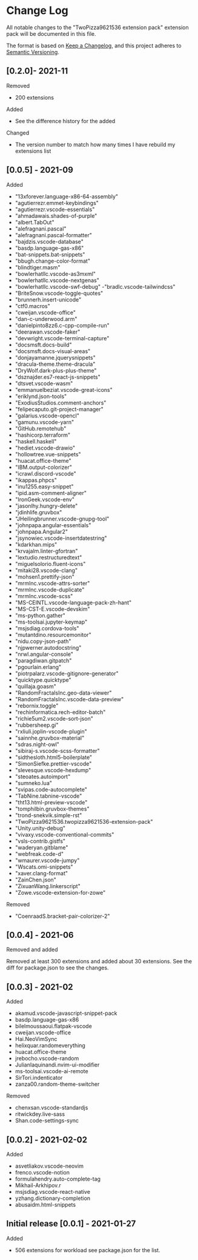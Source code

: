 # Change Log

All notable changes to the "TwoPizza9621536 extension pack" extension pack will be documented in this file.

The format is based on
[Keep a Changelog](https://keepachangelog.com/en/1.0.0/),
and this project adheres to
[Semantic Versioning](https://semver.org/spec/v2.0.0.html).

## [0.2.0]- 2021-11

Removed

- 200 extensions

Added

- See the difference history for the added

Changed

- The version number to match how many times I have rebuild my extensions list

## [0.0.5] - 2021-09

Added

- "13xforever.language-x86-64-assembly"
- "agutierrezr.emmet-keybindings"
- "agutierrezr.vscode-essentials"
- "ahmadawais.shades-of-purple"
- "albert.TabOut"
- "alefragnani.pascal"
- "alefragnani.pascal-formatter"
- "bajdzis.vscode-database"
- "basdp.language-gas-x86"
- "bat-snippets.bat-snippets"
- "bbugh.change-color-format"
- "blindtiger.masm"
- "bowlerhatllc.vscode-as3mxml"
- "bowlerhatllc.vscode-nextgenas"
- "bowlerhatllc.vscode-swf-debug"
-"bradlc.vscode-tailwindcss"
- "BriteSnow.vscode-toggle-quotes"
- "brunnerh.insert-unicode"
- "ctf0.macros"
- "cweijan.vscode-office"
- "dan-c-underwood.arm"
- "danielpinto8zz6.c-cpp-compile-run"
- "deerawan.vscode-faker"
- "devwright.vscode-terminal-capture"
- "docsmsft.docs-build"
- "docsmsft.docs-visual-areas"
- "donjayamanne.jquerysnippets"
- "dracula-theme.theme-dracula"
- "DryWolf.dark-plus-plus-theme"
- "dsznajder.es7-react-js-snippets"
- "dtsvet.vscode-wasm"
- "emmanuelbeziat.vscode-great-icons"
- "eriklynd.json-tools"
- "ExodiusStudios.comment-anchors"
- "felipecaputo.git-project-manager"
- "galarius.vscode-opencl"
- "gamunu.vscode-yarn"
- "GitHub.remotehub"
- "hashicorp.terraform"
- "haskell.haskell"
- "hediet.vscode-drawio"
- "hollowtree.vue-snippets"
- "huacat.office-theme"
- "IBM.output-colorizer"
- "icrawl.discord-vscode"
- "ikappas.phpcs"
- "inu1255.easy-snippet"
- "ipid.asm-comment-aligner"
- "IronGeek.vscode-env"
- "jasonlhy.hungry-delete"
- "jdinhlife.gruvbox"
- "JHeilingbrunner.vscode-gnupg-tool"
- "johnpapa.angular-essentials"
- "johnpapa.Angular2"
- "jsynowiec.vscode-insertdatestring"
- "kdarkhan.mips"
- "krvajalm.linter-gfortran"
- "lextudio.restructuredtext"
- "miguelsolorio.fluent-icons"
- "mitaki28.vscode-clang"
- "mohsen1.prettify-json"
- "mrmlnc.vscode-attrs-sorter"
- "mrmlnc.vscode-duplicate"
- "mrmlnc.vscode-scss"
- "MS-CEINTL.vscode-language-pack-zh-hant"
- "MS-CST-E.vscode-devskim"
- "ms-python.gather"
- "ms-toolsai.jupyter-keymap"
- "msjsdiag.cordova-tools"
- "mutantdino.resourcemonitor"
- "nidu.copy-json-path"
- "njpwerner.autodocstring"
- "nrwl.angular-console"
- "paragdiwan.gitpatch"
- "pgourlain.erlang"
- "piotrpalarz.vscode-gitignore-generator"
- "quicktype.quicktype"
- "quillaja.goasm"
- "RandomFractalsInc.geo-data-viewer"
- "RandomFractalsInc.vscode-data-preview"
- "rebornix.toggle"
- "rechinformatica.rech-editor-batch"
- "richie5um2.vscode-sort-json"
- "rubbersheep.gi"
- "rxliuli.joplin-vscode-plugin"
- "sainnhe.gruvbox-material"
- "sdras.night-owl"
- "sibiraj-s.vscode-scss-formatter"
- "sidthesloth.html5-boilerplate"
- "SimonSiefke.prettier-vscode"
- "slevesque.vscode-hexdump"
- "steoates.autoimport"
- "sumneko.lua"
- "svipas.code-autocomplete"
- "TabNine.tabnine-vscode"
- "tht13.html-preview-vscode"
- "tomphilbin.gruvbox-themes"
- "trond-snekvik.simple-rst"
- "TwoPizza9621536.twopizza9621536-extension-pack"
- "Unity.unity-debug"
- "vivaxy.vscode-conventional-commits"
- "vsls-contrib.gistfs"
- "waderyan.gitblame"
- "webfreak.code-d"
- "wmaurer.vscode-jumpy"
- "Wscats.omi-snippets"
- "xaver.clang-format"
- "ZainChen.json"
- "ZixuanWang.linkerscript"
- "Zowe.vscode-extension-for-zowe"

Removed

- "CoenraadS.bracket-pair-colorizer-2"

## [0.0.4] - 2021-06

Removed and added

Removed at least 300 extensions and added about 30 extensions.
See the diff for package.json to see the changes.

## [0.0.3] - 2021-02

Added

- akamud.vscode-javascript-snippet-pack
- basdp.language-gas-x86
- bilelmoussaoui.flatpak-vscode
- cweijan.vscode-office
- Hai.NeoVimSync
- helixquar.randomeverything
- huacat.office-theme
- jrebocho.vscode-random
- JulianIaquinandi.nvim-ui-modifier
- ms-toolsai.vscode-ai-remote
- SirTori.indenticator
- zanza00.random-theme-switcher

Removed

- chenxsan.vscode-standardjs
- ritwickdey.live-sass
- Shan.code-settings-sync

## [0.0.2] - 2021-02-02

Added

- asvetliakov.vscode-neovim
- frenco.vscode-notion
- formulahendry.auto-complete-tag
- Mikhail-Arkhipov.r
- msjsdiag.vscode-react-native
- yzhang.dictionary-completion
- abusaidm.html-snippets

## Initial release [0.0.1] - 2021-01-27

Added

- 506 extensions for workload see package.json for the list.
